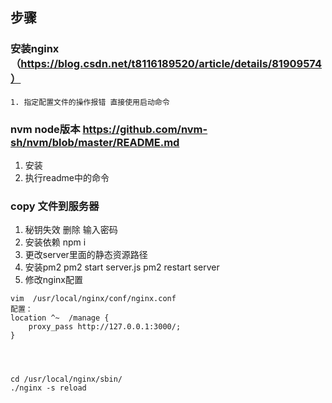 ## 步骤
### 安装nginx （https://blog.csdn.net/t8116189520/article/details/81909574）
    1. 指定配置文件的操作报错 直接使用启动命令 
### nvm node版本  https://github.com/nvm-sh/nvm/blob/master/README.md
1. 安装
2. 执行readme中的命令


### copy 文件到服务器 
1. 秘钥失效 删除 输入密码
2. 安装依赖 npm i
3. 更改server里面的静态资源路径
4. 安装pm2  pm2 start server.js  pm2 restart server
5. 修改nginx配置

```
vim  /usr/local/nginx/conf/nginx.conf
配置：
location ^~  /manage {
	proxy_pass http://127.0.0.1:3000/;
}




cd /usr/local/nginx/sbin/ 
./nginx -s reload
```
